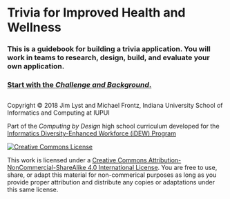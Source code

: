 # Trivia for Improved Health and Wellness

### This is a guidebook for building a trivia application. You will work in teams to research, design, build, and evaluate your own application. 

### [Start with the _Challenge and Background_.](challenge-and-background/)

## 

Copyright © 2018 Jim Lyst and Michael Frontz, Indiana University School of Informatics and Computing at IUPUI

Part of the _Computing by Design_ high school curriculum developed for the [Informatics Diversity-Enhanced Workforce \(iDEW\) Program](http://soic.iupui.edu/idew/)

[![Creative Commons License](https://i.creativecommons.org/l/by-nc-sa/4.0/88x31.png)](http://creativecommons.org/licenses/by-nc-sa/4.0/)

This work is licensed under a [Creative Commons Attribution-NonCommercial-ShareAlike 4.0 International License](http://creativecommons.org/licenses/by-nc-sa/4.0/). You are free to use, share, or adapt this material for non-commerical purposes as long as you provide proper attribution and distribute any copies or adaptations under this same license.


